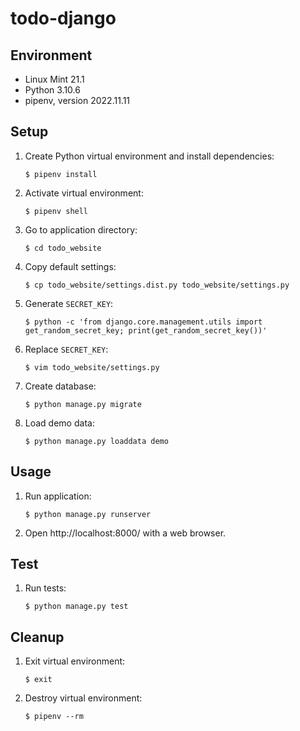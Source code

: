 todo-django
===========

Environment
-----------

- Linux Mint 21.1
- Python 3.10.6
- pipenv, version 2022.11.11

Setup
-----

1. Create Python virtual environment and install dependencies:
    ```
    $ pipenv install
    ```
2. Activate virtual environment:
    ```
    $ pipenv shell
    ```
3. Go to application directory:
    ```
    $ cd todo_website
    ```
3. Copy default settings:
    ```
    $ cp todo_website/settings.dist.py todo_website/settings.py
    ```
4. Generate `SECRET_KEY`:
    ```
    $ python -c 'from django.core.management.utils import get_random_secret_key; print(get_random_secret_key())'
    ```
5. Replace `SECRET_KEY`:
    ```
    $ vim todo_website/settings.py
    ```
6. Create database:
    ```
    $ python manage.py migrate
    ```
7. Load demo data:
    ```
    $ python manage.py loaddata demo
    ```

Usage
-----

1. Run application:
    ```
    $ python manage.py runserver
    ```
2. Open http://localhost:8000/ with a web browser.

Test
----

1. Run tests:
    ```
    $ python manage.py test
    ```

Cleanup
-------

1. Exit virtual environment:
    ```
    $ exit
    ```
2. Destroy virtual environment:
    ```
    $ pipenv --rm
    ```
